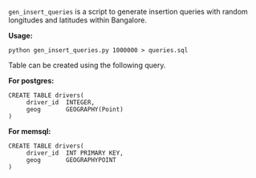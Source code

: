 `gen_insert_queries` is a script to generate insertion queries with random longitudes and latitudes within Bangalore.

**Usage:**
```
python gen_insert_queries.py 1000000 > queries.sql
```

Table can be created using the following query.

**For postgres:**
```
CREATE TABLE drivers(
     driver_id  INTEGER,
     geog       GEOGRAPHY(Point)
)
```

**For memsql:**
```
CREATE TABLE drivers(
     driver_id  INT PRIMARY KEY,
     geog       GEOGRAPHYPOINT
)
```
